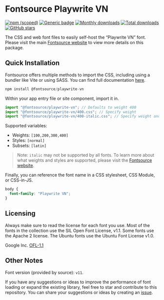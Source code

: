 # Fontsource Playwrite VN

[![npm (scoped)](https://img.shields.io/npm/v/@fontsource/playwrite-vn?color=brightgreen)](https://www.npmjs.com/package/@fontsource/playwrite-vn) [![Generic badge](https://img.shields.io/badge/fontsource-passing-brightgreen)](https://github.com/fontsource/fontsource) [![Monthly downloads](https://badgen.net/npm/dm/@fontsource/playwrite-vn)](https://github.com/fontsource/fontsource) [![Total downloads](https://badgen.net/npm/dt/@fontsource/playwrite-vn)](https://github.com/fontsource/fontsource) [![GitHub stars](https://img.shields.io/github/stars/fontsource/fontsource.svg?style=social&label=Star)](https://github.com/fontsource/fontsource/stargazers)

The CSS and web font files to easily self-host the “Playwrite VN” font. Please visit the main [Fontsource website](https://fontsource.org/fonts/playwrite-vn) to view more details on this package.

## Quick Installation

Fontsource offers multiple methods to import the CSS, including using a bundler like Vite or using SASS. You can find full documentation [here](https://fontsource.org/docs/getting-started/introduction).

```javascript
npm install @fontsource/playwrite-vn
```

Within your app entry file or site component, import it in.

```javascript
import "@fontsource/playwrite-vn"; // Defaults to weight 400
import "@fontsource/playwrite-vn/400.css"; // Specify weight
import "@fontsource/playwrite-vn/400-italic.css"; // Specify weight and style
```

Supported variables:
- Weights: `[100,200,300,400]`
- Styles: `[normal]`
- Subsets: `[latin]`

> Note: `italic` may not be supported by all fonts. To learn more about what weights and styles are supported, please visit the [Fontsource website](https://fontsource.org/fonts/playwrite-vn).

Finally, you can reference the font name in a CSS stylesheet, CSS Module, or CSS-in-JS.

```css
body {
  font-family: "Playwrite VN";
}
```

## Licensing
Always make sure to read the license for each font you use. Most of the fonts in the collection use the SIL Open Font License, v1.1. Some fonts use the Apache 2 license. The Ubuntu fonts use the Ubuntu Font License v1.0.

Google Inc.
[OFL-1.1](http://scripts.sil.org/OFL)

## Other Notes
Font version (provided by source): `v11`.

If you have any suggestions or ideas to improve the performance of font loading or expand the existing library, feel free to star and contribute to this repository. You can share your suggestions or ideas by creating an [issue](https://github.com/fontsource/fontsource/issues).